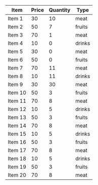 |Item|Price|Quantity|Type|
|----|-----|--------|----|
|Item 1|30|10|meat|
|Item 2|50|7|fruits|
|Item 3|70|1|meat|
|Item 4|10|0|drinks|
|Item 5|30|0|meat|
|Item 6|50|0|fruits|
|Item 7|70|11|meat|
|Item 8|10|11|drinks|
|Item 9|30|30|meat|
|Item 10|50|3|fruits|
|Item 11|70|8|meat|
|Item 12|10|5|drinks|
|Item 13|50|3|fruits|
|Item 14|70|8|meat|
|Item 15|10|5|drinks|
|Item 16|50|3|fruits|
|Item 17|70|8|meat|
|Item 18|10|5|drinks|
|Item 19|50|3|fruits|
|Item 20|70|8|meat|